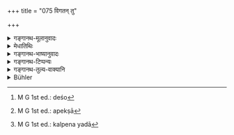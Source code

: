 +++
title = "075 विगतन् तु"

+++

<details><summary>गङ्गानथ-मूलानुवादः</summary>

He who hears, within ten days, of a relation resident in a foreign land having died, shall, remain impure for the remainder of the period of ten days.—(74).
</details>

<details><summary>मेधातिथिः</summary>

**विदेशो**[^१७८] ग्रामान्तरादिः पूर्ववत् । **विगतं** मृतम् । **अनिर्दशम्** । उपलक्षणम् एतत् । यस्य य आशौचकालस् तच्छेषं तस्याशौचम् । पुनर् **दशरात्र**ग्रहणं श्लोकपूरणार्थम् । उत्पत्त्यपेक्षया जन्ममरणयोर् आशौचकालविकल्पेनावश्यम् अपेक्ष्यम्[^१७९] । यदा सूतकाद्युत्पन्नं तदा प्रभृति दशाहादि कल्पः, न यदा[^१८०] सपिण्डैर् ज्ञातम् इति । अतश् च यदातिथिना ज्ञातं सूतकादि न तु गृहस्थेन तदाप्य् अभोज्यम् अन्नम् । तथैवोत्पत्तिनिमित्तमात्रम् इदम् उभयत्रेति । दशाहम् आशौचिनां तत ऊर्ध्वम्, त्रिरात्रैकाहाशौचिना तु सचैलस्नानजा सद्यः शुचिः ॥ ५.७४ ॥


[^१८०]:
     M G 1st ed.: kalpena yadā


[^१७९]:
     M G 1st ed.: apekṣā


[^१७८]:
     M G 1st ed.: deśo
</details>

<details><summary>गङ्गानथ-भाष्यानुवादः</summary>

‘*Foreign country*,’—means *another village*, &c., as before.

‘*Vigatam*’—dead.

‘*Within ten days*’.—This is only by way of illustration: what is meant is the period of impurity that has been prescribed in each case;—the remainder of that period would be the period to be observed in the special case mentioned. The repeated mention of ‘*ten days*’ is for the purpose of filling up the metre.

The period of impurity due to birth and death is determined by their origin; so that the periods of ‘ten days’ and the rest are to be counted from the day on which the birth or the death may have taken place, and not from the day on which it may become known to the relations. As a result of this, if the guest happen to know of the birth, &c., having occurred in the house, he should not take his food in that house, even though the master of that house himself may still be ignorant of it. Thus in both cases (of death and birth) the counting is to be done from the day of origination.

Thus those who are subject to impurity for ‘ten days’ shall remain impure for the remainder of that period; and for those who are subject to a period of ‘three days’, purification is obtained immediately, by bathing along with all the clothing that may be on them.—(74).
</details>

<details><summary>गङ्गानथ-टिप्पन्यः</summary>

(Verse 75 of others.)

This verse is quoted in *Nirṇayasindhu* (p. 385), in support of the view
that if one cause of impurity should happen during the period of
impurity due to another cause, then the former should be regarded as
over by the end of the latter.

*Videśa* or *Deśāntara* is thus defined by ‘Vṛddha-Manu’ quoted in
*Aparārka* (p. 905):—‘That which is interposed by a great river (a river
falling directly into the sea) or by a mountain, or where the language
is different.’

It is quoted in *Kṛtyasārasamuccaya* (p. 70);—in *Smṛtisāroddhāra* (p.
232), which explains ‘*vigatam*’ as ‘dead’ and adds that this rule
applies to cases of *birth* also, and that ‘ten days’ stands for the
full period of impurity under normal conditions;—in *Śuddhikaumudī* (p.
36);—and in *Hāralatā* (p. 32) which has the following
notes:—‘*videśastham*’ in another country, *i.e*., from where the news
of death cannot come quickly,—‘*anirdaśam*,’ before the end of ten days.

In regard to ‘*videśa*’, *Kṛtyasārasamuccaya* (p. 71) quotes Rudradhara
as saying that even though there be no intervening mountains or rivers,
if the distance between two countries is more than 60 *yojanas*—*e.g*.,
Tirhut and Prayāga,—they are ‘*videśa*’ to each other, but not so
between Tirhut and Kaśi, the distance between which is only 30
*yojanas*.
</details>

<details><summary>गङ्गानथ-तुल्य-वाक्यानि</summary>

**(verses 5.73-74)  
**

See Comparative notes for [Verse
5.73].
</details>

<details><summary>Bühler</summary>

075	He who may hear that (a relative) residing in a distant country has died, before ten (days after his death have elapsed), shall be impure for the remainder of the period of ten (days and) nights only.
</details>
